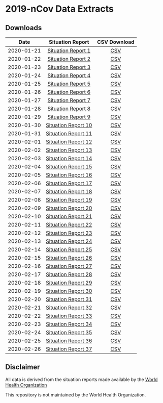 # 2019-nCov Data Extracts

## Downloads

| Date          | Situation Report                                                             | CSV Download                                |
|:-------------:|:----------------------------------------------------------------------------:|:-------------------------------------------:|
| 2020-01-21    | [Situation Report 1](/2019-nCov/2020-01-21/20200121-sitrep-1-2019-ncov.pdf)  | [CSV](/2019-nCov/2020-01-21/2020-01-21.csv) |
| 2020-01-22    | [Situation Report 2](/2019-nCov/2020-01-22/20200122-sitrep-2-2019-ncov.pdf)  | [CSV](/2019-nCov/2020-01-22/2020-01-22.csv) |
| 2020-01-23    | [Situation Report 3](/2019-nCov/2020-01-23/20200123-sitrep-3-2019-ncov.pdf)  | [CSV](/2019-nCov/2020-01-23/2020-01-23.csv) |
| 2020-01-24    | [Situation Report 4](/2019-nCov/2020-01-24/20200124-sitrep-4-2019-ncov.pdf)  | [CSV](/2019-nCov/2020-01-24/2020-01-24.csv) |
| 2020-01-25    | [Situation Report 5](/2019-nCov/2020-01-25/20200125-sitrep-5-2019-ncov.pdf)  | [CSV](/2019-nCov/2020-01-25/2020-01-25.csv) |
| 2020-01-26    | [Situation Report 6](/2019-nCov/2020-01-26/20200126-sitrep-6-2019-ncov.pdf)  | [CSV](/2019-nCov/2020-01-26/2020-01-26.csv) |
| 2020-01-27    | [Situation Report 7](/2019-nCov/2020-01-27/20200127-sitrep-7-2019-ncov.pdf)  | [CSV](/2019-nCov/2020-01-27/2020-01-27.csv) |
| 2020-01-28    | [Situation Report 8](/2019-nCov/2020-01-28/20200128-sitrep-8-2019-ncov.pdf)  | [CSV](/2019-nCov/2020-01-28/2020-01-28.csv) |
| 2020-01-29    | [Situation Report 9](/2019-nCov/2020-01-29/20200129-sitrep-9-2019-ncov.pdf)  | [CSV](/2019-nCov/2020-01-29/2020-01-29.csv) |
| 2020-01-30    | [Situation Report 10](/2019-nCov/2020-01-30/20200130-sitrep-10-2019-ncov.pdf)| [CSV](/2019-nCov/2020-01-30/2020-01-30.csv) |
| 2020-01-31    | [Situation Report 11](/2019-nCov/2020-01-31/20200131-sitrep-11-2019-ncov.pdf)| [CSV](/2019-nCov/2020-01-31/2020-01-31.csv) |
| 2020-02-01    | [Situation Report 12](/2019-nCov/2020-02-01/20200201-sitrep-12-2019-ncov.pdf)| [CSV](/2019-nCov/2020-02-01/2020-02-01.csv) |
| 2020-02-02    | [Situation Report 13](/2019-nCov/2020-02-02/20200202-sitrep-13-2019-ncov.pdf)| [CSV](/2019-nCov/2020-02-02/2020-02-02.csv) |
| 2020-02-03    | [Situation Report 14](/2019-nCov/2020-02-03/20200203-sitrep-14-2019-ncov.pdf)| [CSV](/2019-nCov/2020-02-03/2020-02-03.csv) |
| 2020-02-04    | [Situation Report 15](/2019-nCov/2020-02-04/20200204-sitrep-15-2019-ncov.pdf)| [CSV](/2019-nCov/2020-02-04/2020-02-04.csv) |
| 2020-02-05    | [Situation Report 16](/2019-nCov/2020-02-05/20200205-sitrep-16-2019-ncov.pdf)| [CSV](/2019-nCov/2020-02-05/2020-02-05.csv) |
| 2020-02-06    | [Situation Report 17](/2019-nCov/2020-02-06/20200206-sitrep-17-2019-ncov.pdf)| [CSV](/2019-nCov/2020-02-06/2020-02-06.csv) |
| 2020-02-07    | [Situation Report 18](/2019-nCov/2020-02-07/20200207-sitrep-18-2019-ncov.pdf)| [CSV](/2019-nCov/2020-02-07/2020-02-07.csv) |
| 2020-02-08    | [Situation Report 19](/2019-nCov/2020-02-08/20200208-sitrep-19-2019-ncov.pdf)| [CSV](/2019-nCov/2020-02-08/2020-02-08.csv) |
| 2020-02-09    | [Situation Report 20](/2019-nCov/2020-02-09/20200209-sitrep-20-2019-ncov.pdf)| [CSV](/2019-nCov/2020-02-09/2020-02-09.csv) |
| 2020-02-10    | [Situation Report 21](/2019-nCov/2020-02-10/20200210-sitrep-21-2019-ncov.pdf)| [CSV](/2019-nCov/2020-02-10/2020-02-10.csv) |
| 2020-02-11    | [Situation Report 22](/2019-nCov/2020-02-11/20200211-sitrep-22-2019-ncov.pdf)| [CSV](/2019-nCov/2020-02-11/2020-02-11.csv) |
| 2020-02-12    | [Situation Report 23](/2019-nCov/2020-02-12/20200212-sitrep-23-2019-ncov.pdf)| [CSV](/2019-nCov/2020-02-12/2020-02-12.csv) |
| 2020-02-13    | [Situation Report 24](/2019-nCov/2020-02-13/20200213-sitrep-24-2019-ncov.pdf)| [CSV](/2019-nCov/2020-02-13/2020-02-13.csv) |
| 2020-02-14    | [Situation Report 25](/2019-nCov/2020-02-14/20200214-sitrep-25-2019-ncov.pdf)| [CSV](/2019-nCov/2020-02-14/2020-02-14.csv) |
| 2020-02-15    | [Situation Report 26](/2019-nCov/2020-02-15/20200215-sitrep-26-2019-ncov.pdf)| [CSV](/2019-nCov/2020-02-15/2020-02-15.csv) |
| 2020-02-16    | [Situation Report 27](/2019-nCov/2020-02-16/20200216-sitrep-27-2019-ncov.pdf)| [CSV](/2019-nCov/2020-02-16/2020-02-16.csv) |
| 2020-02-17    | [Situation Report 28](/2019-nCov/2020-02-17/20200217-sitrep-28-2019-ncov.pdf)| [CSV](/2019-nCov/2020-02-17/2020-02-17.csv) |
| 2020-02-18    | [Situation Report 29](/2019-nCov/2020-02-18/20200218-sitrep-29-2019-ncov.pdf)| [CSV](/2019-nCov/2020-02-18/2020-02-18.csv) |
| 2020-02-19    | [Situation Report 30](/2019-nCov/2020-02-19/20200219-sitrep-30-2019-ncov.pdf)| [CSV](/2019-nCov/2020-02-19/2020-02-19.csv) |
| 2020-02-20    | [Situation Report 31](/2019-nCov/2020-02-20/20200220-sitrep-31-2019-ncov.pdf)| [CSV](/2019-nCov/2020-02-20/2020-02-20.csv) |
| 2020-02-21    | [Situation Report 32](/2019-nCov/2020-02-21/20200221-sitrep-32-2019-ncov.pdf)| [CSV](/2019-nCov/2020-02-21/2020-02-21.csv) |
| 2020-02-22    | [Situation Report 33](/2019-nCov/2020-02-22/20200222-sitrep-33-2019-ncov.pdf)| [CSV](/2019-nCov/2020-02-22/2020-02-22.csv) |
| 2020-02-23    | [Situation Report 34](/2019-nCov/2020-02-23/20200223-sitrep-34-2019-ncov.pdf)| [CSV](/2019-nCov/2020-02-23/2020-02-23.csv) |
| 2020-02-24    | [Situation Report 35](/2019-nCov/2020-02-24/20200224-sitrep-35-2019-ncov.pdf)| [CSV](/2019-nCov/2020-02-24/2020-02-24.csv) |
| 2020-02-25    | [Situation Report 36](/2019-nCov/2020-02-25/20200225-sitrep-36-2019-ncov.pdf)| [CSV](/2019-nCov/2020-02-25/2020-02-25.csv) |
| 2020-02-26    | [Situation Report 37](/2019-nCov/2020-02-26/20200226-sitrep-37-2019-ncov.pdf)| [CSV](/2019-nCov/2020-02-26/2020-02-26.csv) |

## Disclaimer

All data is derived from the situation reports made available by the [World Health Organization](https://www.who.int/emergencies/diseases/novel-coronavirus-2019/situation-reports/)

This repository is not maintained by the World Health Organization.